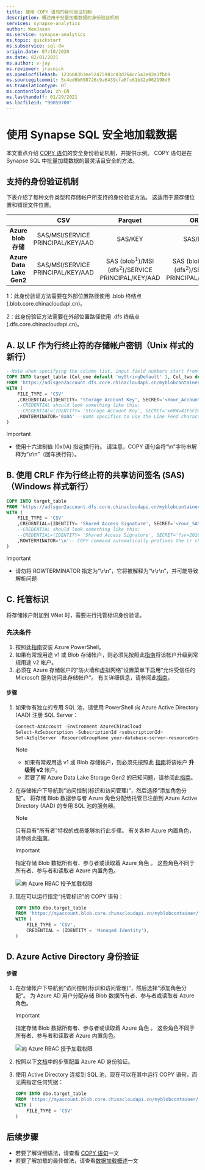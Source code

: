 ```yaml
---
title: 使用 COPY 语句的身份验证机制
description: 概述用于批量加载数据的身份验证机制
services: synapse-analytics
author: WenJason
ms.service: synapse-analytics
ms.topic: quickstart
ms.subservice: sql-dw
origin.date: 07/10/2020
ms.date: 02/01/2021
ms.author: v-jay
ms.reviewer: jrasnick
ms.openlocfilehash: 1236603b3ee52475983c83d264cc5a3e83a3fbb9
ms.sourcegitcommit: 5c4ed6b098726c9a6439cfa6fc61b32e062198d0
ms.translationtype: HT
ms.contentlocale: zh-CN
ms.lasthandoff: 01/29/2021
ms.locfileid: "99059700"
---
```

# <a name="securely-load-data-using-synapse-sql"></a>使用 Synapse SQL 安全地加载数据

本文重点介绍 [COPY 语句](https://docs.microsoft.com/sql/t-sql/statements/copy-into-transact-sql?view=azure-sqldw-latest)的安全身份验证机制，并提供示例。 COPY 语句是在 Synapse SQL 中批量加载数据的最灵活且安全的方法。
## <a name="supported-authentication-mechanisms"></a>支持的身份验证机制

下表介绍了每种文件类型和存储帐户所支持的身份验证方法。 这适用于源存储位置和错误文件位置。

|                          |                CSV                |                      Parquet                       |                        ORC                         |
| :----------------------: | :-------------------------------: | :------------------------------------------------: | :------------------------------------------------: |
|  **Azure blob 存储**  | SAS/MSI/SERVICE PRINCIPAL/KEY/AAD |                      SAS/KEY                       |                      SAS/KEY                       |
| **Azure Data Lake Gen2** | SAS/MSI/SERVICE PRINCIPAL/KEY/AAD | SAS (blob<sup>1</sup>)/MSI (dfs<sup>2</sup>)/SERVICE PRINCIPAL/KEY/AAD | SAS (blob<sup>1</sup>)/MSI (dfs<sup>2</sup>)/SERVICE PRINCIPAL/KEY/AAD |

1：此身份验证方法需要在外部位置路径使用 .blob 终结点 (.blob.core.chinacloudapi.cn)。

2：此身份验证方法需要在外部位置路径使用 .dfs 终结点 (.dfs.core.chinacloudapi.cn)。

## <a name="a-storage-account-key-with-lf-as-the-row-terminator-unix-style-new-line"></a>A. 以 LF 作为行终止符的存储帐户密钥（Unix 样式的新行）


```sql
--Note when specifying the column list, input field numbers start from 1
COPY INTO target_table (Col_one default 'myStringDefault' 1, Col_two default 1 3)
FROM 'https://adlsgen2account.dfs.core.chinacloudapi.cn/myblobcontainer/folder1/'
WITH (
    FILE_TYPE = 'CSV'
    ,CREDENTIAL=(IDENTITY= 'Storage Account Key', SECRET='<Your_Account_Key>')
    --CREDENTIAL should look something like this:
    --CREDENTIAL=(IDENTITY= 'Storage Account Key', SECRET='x6RWv4It5F2msnjelv3H4DA80n0QW0daPdw43jM0nyetx4c6CpDkdj3986DX5AHFMIf/YN4y6kkCnU8lb+Wx0Pj+6MDw=='),
    ,ROWTERMINATOR='0x0A' --0x0A specifies to use the Line Feed character (Unix based systems)
)
```
> [!IMPORTANT]
>
> - 使用十六进制值 (0x0A) 指定换行符。 请注意，COPY 语句会将“\n”字符串解释为“\r\n”（回车换行符）。

## <a name="b-shared-access-signatures-sas-with-crlf-as-the-row-terminator-windows-style-new-line"></a>B. 使用 CRLF 作为行终止符的共享访问签名 (SAS)（Windows 样式新行）
```sql
COPY INTO target_table
FROM 'https://adlsgen2account.dfs.core.chinacloudapi.cn/myblobcontainer/folder1/'
WITH (
    FILE_TYPE = 'CSV'
    ,CREDENTIAL=(IDENTITY= 'Shared Access Signature', SECRET='<Your_SAS_Token>')
    --CREDENTIAL should look something like this:
    --CREDENTIAL=(IDENTITY= 'Shared Access Signature', SECRET='?sv=2018-03-28&ss=bfqt&srt=sco&sp=rl&st=2016-10-17T20%3A14%3A55Z&se=2021-10-18T20%3A19%3A00Z&sig=IEoOdmeYnE9%2FKiJDSFSYsz4AkNa%2F%2BTx61FuQ%2FfKHefqoBE%3D'),
    ,ROWTERMINATOR='\n'-- COPY command automatically prefixes the \r character when \n (newline) is specified. This results in carriage return newline (\r\n) for Windows based systems.
)
```

> [!IMPORTANT]
>
> - 请勿将 ROWTERMINATOR 指定为“\r\n”，它将被解释为“\r\r\n”，并可能导致解析问题

## <a name="c-managed-identity"></a>C. 托管标识

将存储帐户附加到 VNet 时，需要进行托管标识身份验证。 

### <a name="prerequisites"></a>先决条件

1. 按照此[指南](https://docs.microsoft.com/powershell/azure/install-az-ps?toc=/synapse-analytics/sql-data-warehouse/toc.json&bc=/synapse-analytics/sql-data-warehouse/breadcrumb/toc.json)安装 Azure PowerShell。
2. 如果有常规用途 v1 或 Blob 存储帐户，则必须先按照此[指南](../../storage/common/storage-account-upgrade.md?toc=/synapse-analytics/sql-data-warehouse/toc.json&bc=/synapse-analytics/sql-data-warehouse/breadcrumb/toc.json)将该帐户升级到常规用途 v2 帐户。
3. 必须在 Azure 存储帐户的“防火墙和虚拟网络”设置菜单下启用“允许受信任的 Microsoft 服务访问此存储帐户”。 有关详细信息，请参阅此[指南](../../storage/common/storage-network-security.md?toc=/synapse-analytics/sql-data-warehouse/toc.json&bc=/synapse-analytics/sql-data-warehouse/breadcrumb/toc.json#exceptions)。

#### <a name="steps"></a>步骤

1. 如果你有独立的专用 SQL 池，请使用 PowerShell 向 Azure Active Directory (AAD) 注册 SQL Server： 

   ```powershell
   Connect-AzAccount -Environment AzureChinaCloud
   Select-AzSubscription -SubscriptionId <subscriptionId>
   Set-AzSqlServer -ResourceGroupName your-database-server-resourceGroup -ServerName your-SQL-servername -AssignIdentity
   ```

   > [!NOTE]
   >
   > - 如果有常规用途 v1 或 Blob 存储帐户，则必须先按照此 [指南](../../storage/common/storage-account-upgrade.md)将该帐户 **升级到 v2** 帐户。
   > - 若要了解 Azure Data Lake Storage Gen2 的已知问题，请参阅此[指南](../../storage/blobs/data-lake-storage-known-issues.md)。

1. 在存储帐户下导航到“访问控制(标识和访问管理)”，然后选择“添加角色分配”。  将存储 Blob 数据参与者 Azure 角色分配给托管已注册到 Azure Active Directory (AAD) 的专用 SQL 池的服务器。

   > [!NOTE]
   > 只有具有“所有者”特权的成员能够执行此步骤。 有关各种 Azure 内置角色，请参阅此[指南](../../role-based-access-control/built-in-roles.md?toc=/synapse-analytics/sql-data-warehouse/toc.json&bc=/synapse-analytics/sql-data-warehouse/breadcrumb/toc.json)。
   
    > [!IMPORTANT]
    > 指定存储 Blob 数据所有者、参与者或读取着 Azure 角色 。 这些角色不同于所有者、参与者和读取者 Azure 内置角色。 

    ![向 Azure RBAC 授予加载权限](./media/quickstart-bulk-load-copy-tsql-examples/rbac-load-permissions.png)

4. 现在可以运行指定“托管标识”的 COPY 语句：

    ```sql
    COPY INTO dbo.target_table
    FROM 'https://myaccount.blob.core.chinacloudapi.cn/myblobcontainer/folder1/*.txt'
    WITH (
        FILE_TYPE = 'CSV',
        CREDENTIAL = (IDENTITY = 'Managed Identity'),
    )
    ```

## <a name="d-azure-active-directory-authentication"></a>D. Azure Active Directory 身份验证
#### <a name="steps"></a>步骤

1. 在存储帐户下导航到“访问控制(标识和访问管理)”，然后选择“添加角色分配”。 为 Azure AD 用户分配存储 Blob 数据所有者、参与者或读取者 Azure 角色。 

    > [!IMPORTANT]
    > 指定存储 Blob 数据所有者、参与者或读取着 Azure 角色 。 这些角色不同于所有者、参与者和读取者 Azure 内置角色。

    ![向 Azure RBAC 授予加载权限](./media/quickstart-bulk-load-copy-tsql-examples/rbac-load-permissions.png)

2. 按照以下[文档](../../azure-sql/database/authentication-aad-configure.md?tabs=azure-powershell)中的步骤配置 Azure AD 身份验证。 

3. 使用 Active Directory 连接到 SQL 池，现在可以在其中运行 COPY 语句，而无需指定任何凭据：

    ```sql
    COPY INTO dbo.target_table
    FROM 'https://myaccount.blob.core.chinacloudapi.cn/myblobcontainer/folder1/*.txt'
    WITH (
        FILE_TYPE = 'CSV'
    )
    ```

## <a name="next-steps"></a>后续步骤

- 若要了解详细语法，请查看 [COPY 语句](https://docs.microsoft.com/sql/t-sql/statements/copy-into-transact-sql?view=azure-sqldw-latest#syntax)一文
- 若要了解加载的最佳做法，请查看[数据加载概述](/synapse-analytics/sql-data-warehouse/design-elt-data-loading#what-is-elt)一文
